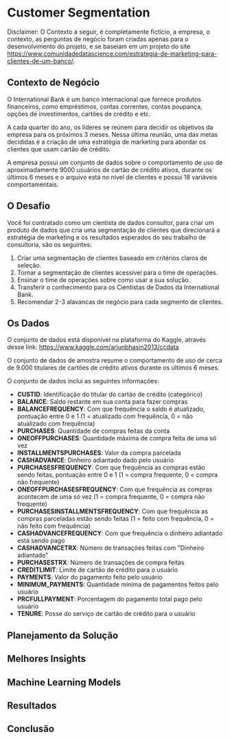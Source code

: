 # Customer Segmentation

Disclaimer: O Contexto a seguir, é completamente fictício, a empresa, o contexto, as perguntas de negócio foram criadas apenas para o desenvolvimento do projeto, e se baseiam em um projeto do site https://www.comunidadedatascience.com/estrategia-de-marketing-para-clientes-de-um-banco/.

## Contexto de Negócio

O International Bank é um banco internacional que fornece produtos financeiros, como empréstimos, contas correntes, contas poupança, opções de investimentos, cartões de crédito e etc.

A cada quarter do ano, os líderes se reúnem para decidir os objetivos da empresa para os próximos 3 meses. Nessa última reunião, uma das metas decididas é a criação de uma estratégia de marketing para abordar os clientes que usam cartão de crédito.

A empresa possui um conjunto de dados sobre o comportamento de uso de aproximadamente 9000 usuários de cartão de crédito ativos, durante os últimos 6 meses e o arquivo está no nível de clientes e possui 18 variáveis comportamentais.

## O Desafio

Você foi contratado como um cientista de dados consultor, para criar um produto de dados que cria uma segmentação de clientes que direcionará a estratégia de marketing e os resultados esperados do seu trabalho de consultoria, são os seguintes:

1. Criar uma segmentação de clientes baseado em critérios claros de seleção.
2. Tornar a segmentação de clientes acessível para o time de operações.
3. Ensinar o time de operações sobre como usar a sua solução.
4. Transferir o conhecimento para os Cientistas de Dados da International Bank.
5. Recomendar 2-3 alavancas de negócio para cada segmento de clientes.

## Os Dados

O conjunto de dados está disponível na plataforma do Kaggle, através desse link: https://www.kaggle.com/arjunbhasin2013/ccdata

O conjunto de dados de amostra resume o comportamento de uso de cerca de 9.000 titulares de cartões de crédito ativos durante os últimos 6 meses.

O conjunto de dados inclui as seguintes informações:

- **CUSTID**: Identificação do titular do cartão de crédito (categórico)
- **BALANCE**: Saldo restante em sua conta para fazer compras
- **BALANCEFREQUENCY**: Com que frequência o saldo é atualizado, pontuação entre 0 e 1 (1 = atualizado com frequência, 0 = não atualizado com frequência)
- **PURCHASES**: Quantidade de compras feitas da conta 
- **ONEOFFPURCHASES**: Quantidade máxima de compra feita de uma só vez
- **INSTALLMENTSPURCHASES**: Valor da compra parcelada 
- **CASHADVANCE**: Dinheiro adiantado dado pelo usuário
- **PURCHASESFREQUENCY**: Com que frequência as compras estão sendo feitas, pontuação entre 0 e 1 (1 = compra frequente, 0 = compra não frequente)
- **ONEOFFPURCHASESFREQUENCY**: Com que frequência as compras acontecem de uma só vez (1 = compra frequente, 0 = compra não frequente)
- **PURCHASESINSTALLMENTSFREQUENCY**: Com que frequência as compras parceladas estão sendo feitas (1 = feito com frequência, 0 = não feito com frequência)
- **CASHADVANCEFREQUENCY**: Com que frequência o dinheiro adiantado está sendo pago
- **CASHADVANCETRX**: Número de transações feitas com "Dinheiro adiantado"
- **PURCHASESTRX**: Número de transações de compra feitas 
- **CREDITLIMIT**: Limite de cartão de crédito para o usuário
- **PAYMENTS**: Valor do pagamento feito pelo usuário 
- **MINIMUM_PAYMENTS**: Quantidade mínima de pagamentos feitos pelo usuário 
- **PRCFULLPAYMENT**: Porcentagem do pagamento total pago pelo usuário 
- **TENURE**: Posse do serviço de cartão de crédito para o usuário 

## Planejamento da Solução

## Melhores Insights

## Machine Learning Models

## Resultados 

## Conclusão



